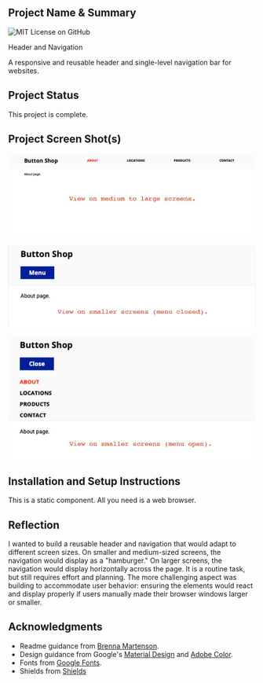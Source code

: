 ## Project Name & Summary
![MIT License on GitHub](https://img.shields.io/github/license/seankelliher/header-navigation?style=flat-square)

Header and Navigation

A responsive and reusable header and single-level navigation bar for websites. 

## Project Status

This project is complete.

## Project Screen Shot(s)

![screen shot of project](/screenshots/header-navigation-screenshot1.jpg)

![screen shot of project](/screenshots/header-navigation-screenshot2.jpg)

![screen shot of project](/screenshots/header-navigation-screenshot3.jpg)


## Installation and Setup Instructions

This is a static component. All you need is a web browser.

## Reflection

I wanted to build a reusable header and navigation that would adapt to different screen sizes. On smaller and medium-sized screens, the navigation would display as a "hamburger." On larger screens, the navigation would display horizontally across the page. It is a routine task, but still requires effort and planning. The more challenging aspect was building to accommodate user behavior: ensuring the elements would react and display properly if users manually made their browser windows larger or smaller.

## Acknowledgments

* Readme guidance from [Brenna Martenson](https://gist.github.com/martensonbj/6bf2ec2ed55f5be723415ea73c4557c4).
* Design guidance from Google's [Material Design](https://material.io/design) and [Adobe Color](https://color.adobe.com/trends).
* Fonts from [Google Fonts](https://fonts.google.com).
* Shields from [Shields](https://shields.io)